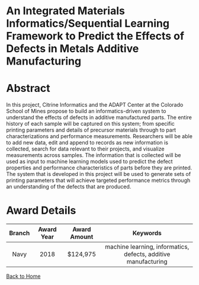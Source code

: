 
An Integrated Materials Informatics/Sequential Learning Framework to Predict the Effects of Defects in Metals Additive Manufacturing
====================================================================================================================================

# Abstract


In this project, Citrine Informatics and the ADAPT Center at the Colorado School of Mines propose to build an informatics-driven system to understand the effects of defects in additive manufactured parts. The entire history of each sample will be captured on this system; from specific printing parameters and details of precursor materials through to part characterizations and performance measurements. Researchers will be able to add new data, edit and append to records as new information is collected, search for data relevant to their projects, and visualize measurements across samples. The information that is collected will be used as input to machine learning models used to predict the defect properties and performance characteristics of parts before they are printed. The system that is developed in this project will be used to generate sets of printing parameters that will achieve targeted performance metrics through an understanding of the defects that are produced.  

# Award Details

|Branch|Award Year|Award Amount|Keywords|
| :---: | :---: | :---: | :---: |
|Navy|2018|$124,975|machine learning, informatics, defects, additive manufacturing|
  
  


[Back to Home](https://github.com/chrischow/dod_sbir_awards/Reports/JH/#2005)